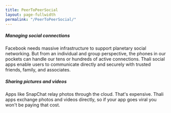```yaml
---
title: PeerToPeerSocial
layout: page-fullwidth
permalink: "/PeerToPeerSocial/"
---
```


##### Managing social connections #####

Facebook needs massive infrastructure to support planetary social networking. But from an individual and group perspective, the phones in our pockets can handle our tens or hundreds of active connections. Thali social apps enable users to communicate directly and securely with trusted friends, family, and associates.

##### Sharing pictures and videos #####

Apps like SnapChat relay photos through the cloud. That's expensive. Thali apps exchange photos and videos directly, so if your app goes viral you won't be paying that cost.

